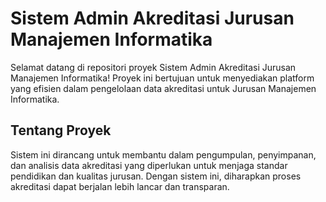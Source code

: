 # Sistem Admin Akreditasi Jurusan Manajemen Informatika

Selamat datang di repositori proyek Sistem Admin Akreditasi Jurusan Manajemen Informatika! Proyek ini bertujuan untuk menyediakan platform yang efisien dalam pengelolaan data akreditasi untuk Jurusan Manajemen Informatika.

## Tentang Proyek

Sistem ini dirancang untuk membantu dalam pengumpulan, penyimpanan, dan analisis data akreditasi yang diperlukan untuk menjaga standar pendidikan dan kualitas jurusan. Dengan sistem ini, diharapkan proses akreditasi dapat berjalan lebih lancar dan transparan.
